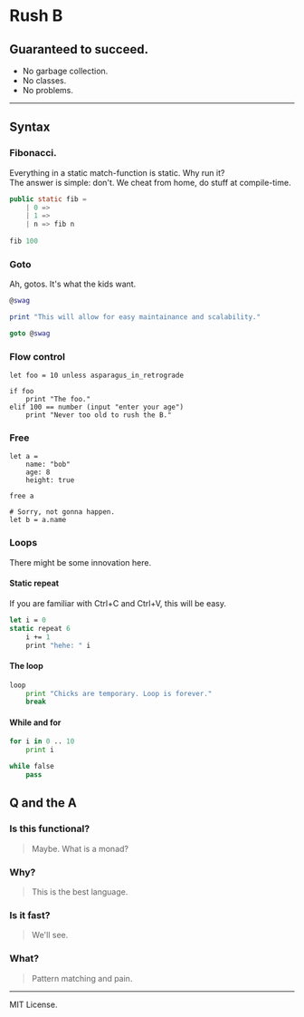 # Rush B
## Guaranteed to succeed.

- No garbage collection.
- No classes.
- No problems.

---

## Syntax

### Fibonacci.

Everything in a static match-function is static. Why run it?\
The answer is simple: don't. We cheat from home, do stuff at compile-time.

```java
public static fib =
    | 0 =>
    | 1 =>
    | n => fib n
    
fib 100
```

### Goto

Ah, gotos. It's what the kids want.

```lua
@swag

print "This will allow for easy maintainance and scalability."

goto @swag
```

### Flow control

```moon
let foo = 10 unless asparagus_in_retrograde

if foo
    print "The foo."
elif 100 == number (input "enter your age")
    print "Never too old to rush the B."
```

### Free

```moon
let a =
    name: "bob"
    age: 8
    height: true

free a

# Sorry, not gonna happen.
let b = a.name
```

### Loops

There might be some innovation here.

#### Static repeat

If you are familiar with Ctrl+C and Ctrl+V, this will be easy.

```fs
let i = 0
static repeat 6
    i += 1
    print "hehe: " i
```

#### The loop

```py
loop
    print "Chicks are temporary. Loop is forever."
    break
```

#### While and for

```py
for i in 0 .. 10
    print i

while false
    pass
```

## Q and the A

### Is this functional?

> Maybe. What is a monad?

### Why?

> This is the best language.

### Is it fast?

> We'll see.

### What?

> Pattern matching and pain.

---

MIT License.
